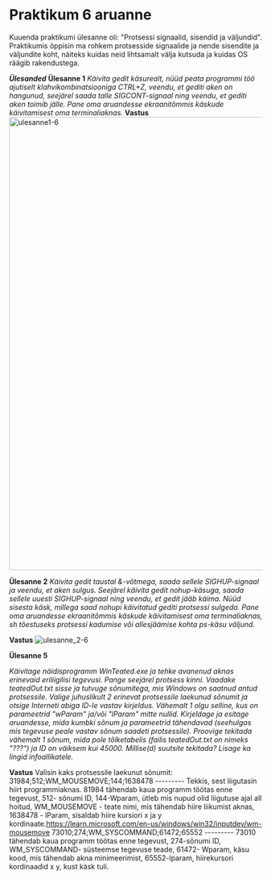 # Praktikum 6 aruanne

Kuuenda praktikumi ülesanne oli:  "Protsessi signaalid, sisendid ja väljundid". Praktikumis õppisin ma rohkem protsesside signaalide ja nende sisendite ja väljundite koht, näiteks kuidas neid lihtsamalt välja kutsuda ja kuidas OS räägib rakendustega.

***Ülesanded***
**Ülesanne 1**
*Käivita gedit käsurealt, nüüd peata programmi töö ajutiselt klahvikombinatsiooniga CTRL+Z, veendu, et gediti aken on hangunud, seejärel saada talle SIGCONT-signaal ning veendu, et gediti aken toimib jälle. Pane oma aruandesse ekraanitõmmis käskude käivitamisest oma terminaliaknas.*
**Vastus**
<img width="1440" height="900" alt="ulesanne1-6" src="https://github.com/user-attachments/assets/fb07023b-5fbb-4149-be77-d79d9e0f689c" />

**Ülesanne 2**
*Käivita gedit taustal &-võtmega, saada sellele SIGHUP-signaal ja veendu, et aken sulgus. Seejärel käivita gedit nohup-käsuga, saada sellele uuesti SIGHUP-signaal ning veendu, et gedit jääb käima. Nüüd sisesta käsk, millega saad nohupi käivitatud gediti protsessi sulgeda. Pane oma aruandesse ekraanitõmmis käskude käivitamisest oma terminaliaknas, sh tõestuseks protsessi kadumise või allesjäämise kohta ps-käsu väljund.*

**Vastus**
![ulesanne_2-6](https://github.com/user-attachments/assets/a95fa4f9-6856-48f8-8eb8-08fbbf621eef)


**Ülesanne 5**

 *Käivitage näidisprogramm WinTeated.exe ja tehke avanenud aknas erinevaid eriliigilisi tegevusi. Pange seejärel protsess kinni. Vaadake teatedOut.txt sisse ja tutvuge sõnumitega, mis Windows on saatnud antud protsessile. Valige juhuslikult 2 erinevat protsessile laekunud sõnumit ja otsige Interneti abiga ID-le vastav kirjeldus. Vähemalt 1 olgu selline, kus on parameetrid "wParam" ja/või "lParam" mitte nullid. Kirjeldage ja esitage aruandesse, mida kumbki sõnum ja parameetrid tähendavad (seehulgas mis tegevuse peale vastav sõnum saadeti protsessile). Proovige tekitada vähemalt 1 sõnum, mida pole tõlketabelis (failis teatedOut.txt on nimeks "???") ja ID on väiksem kui 45000. Millise(d) suutsite tekitada? Lisage ka lingid infoallikatele.*

 **Vastus**
 Valisin kaks protsessile laekunut sõnumit:
 31984;512;WM_MOUSEMOVE;144;1638478  --------- Tekkis, sest liigutasin hiirt programmiaknas. 81984 tähendab kaua programm töötas enne tegevust, 512- sõnumi ID, 144-Wparam, ütleb mis nupud olid liigutuse ajal all hoitud, WM_MOUSEMOVE - teate nimi, mis tähendab hiire liikumist aknas, 1638478 - lParam, sisaldab hiire kursiori x ja y kordinaate.https://learn.microsoft.com/en-us/windows/win32/inputdev/wm-mousemove
 73010;274;WM_SYSCOMMAND;61472;65552  --------- 73010 tähendab kaua programm töötas enne tegevust, 274-sõnumi ID, WM_SYSCOMMAND- süsteemse tegevuse teade, 61472- Wparam, käsu kood, mis tähendab akna minimeerimist, 65552-lparam, hiirekursori kordinaadid x y, kust käsk tuli.

 
